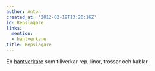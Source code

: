 ```yaml
---
author: Anton
created_at: '2012-02-19T13:20:16Z'
id: Repslagare
links:
  mention:
  - hantverkare
title: Repslagare
---
```


En [hantverkare] som tillverkar rep, linor, trossar och kablar.

  [hantverkare]: hantverkare

